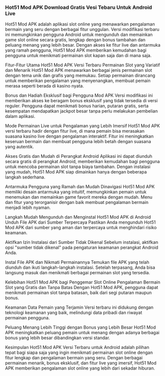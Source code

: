 ### Hot51 Mod APK Download Gratis Vesi Tebaru Untuk Android Live

Hot51 Mod APK adalah aplikasi slot online yang menawarkan pengalaman bermain yang seru dengan berbagai fitur unggulan. Versi modifikasi terbaru ini memungkinkan pengguna Android untuk mengunduh dan memainkan game slot online secara gratis, lengkap dengan bonus tambahan dan peluang menang yang lebih besar. Dengan akses ke fitur live dan antarmuka yang ramah pengguna, Hot51 Mod APK memberikan kemudahan bagi pengguna untuk menikmati permainan slot kapan saja dan di mana saja.

Fitur-Fitur Utama Hot51 Mod APK Versi Terbaru
Permainan Slot yang Variatif dan Menarik Hot51 Mod APK menawarkan berbagai jenis permainan slot dengan tema unik dan grafis yang memukau. Setiap permainan dirancang untuk memberikan pengalaman yang menyenangkan, membuat pemain merasa seperti berada di kasino nyata.

Bonus dan Hadiah Eksklusif bagi Pengguna Mod APK Versi modifikasi ini memberikan akses ke beragam bonus eksklusif yang tidak tersedia di versi reguler. Pengguna dapat menikmati bonus harian, putaran gratis, serta kesempatan mendapatkan jackpot besar tanpa perlu melakukan pembelian dalam aplikasi.

Mode Permainan Live untuk Pengalaman yang Lebih Imersif Hot51 Mod APK versi terbaru hadir dengan fitur live, di mana pemain bisa merasakan suasana kasino live dengan pengalaman interaktif. Fitur ini meningkatkan keseruan bermain dan membuat pengguna lebih betah dengan suasana yang autentik.

Akses Gratis dan Mudah di Perangkat Android Aplikasi ini dapat diunduh secara gratis di perangkat Android, memberikan kemudahan bagi pengguna untuk mencoba permainan slot tanpa biaya tambahan. Dengan instalasi yang mudah, Hot51 Mod APK siap dimainkan hanya dengan beberapa langkah sederhana.

Antarmuka Pengguna yang Ramah dan Mudah Dinavigasi Hot51 Mod APK memiliki desain antarmuka yang intuitif, memungkinkan pemain untuk menemukan dan memainkan game favorit mereka dengan mudah. Menu dan fitur yang terorganisir dengan baik membuat pengalaman bermain menjadi lebih nyaman.

Langkah Mudah Mengunduh dan Menginstal Hot51 Mod APK di Android
Unduh File APK dari Sumber Terpercaya Pastikan Anda mengunduh Hot51 Mod APK dari sumber yang aman dan terpercaya untuk menghindari risiko keamanan.

Aktifkan Izin Instalasi dari Sumber Tidak Dikenal Sebelum instalasi, aktifkan opsi "sumber tidak dikenal" pada pengaturan keamanan perangkat Android Anda.

Instal File APK dan Nikmati Permainannya Temukan file APK yang telah diunduh dan ikuti langkah-langkah instalasi. Setelah terpasang, Anda bisa langsung masuk dan menikmati berbagai permainan slot yang tersedia.

Kelebihan Hot51 Mod APK bagi Penggemar Slot Online
Pengalaman Bermain Slot yang Gratis dan Tanpa Batas Dengan Hot51 Mod APK, pengguna dapat menikmati permainan slot tanpa batasan, baik dari segi putaran maupun bonus.

Keamanan Data Pemain yang Terjamin Versi terbaru ini didukung dengan teknologi keamanan yang baik, melindungi data pribadi dan riwayat permainan pengguna.

Peluang Menang Lebih Tinggi dengan Bonus yang Lebih Besar Hot51 Mod APK meningkatkan peluang pemain untuk menang dengan adanya berbagai bonus yang lebih besar dibandingkan versi standar.

Kesimpulan
Hot51 Mod APK Versi Terbaru untuk Android adalah pilihan tepat bagi siapa saja yang ingin menikmati permainan slot online dengan fitur lengkap dan pengalaman bermain yang seru. Dengan berbagai permainan menarik, bonus eksklusif, dan fitur live yang imersif, Hot51 Mod APK memberikan pengalaman slot online yang lebih dari sekadar hiburan.
